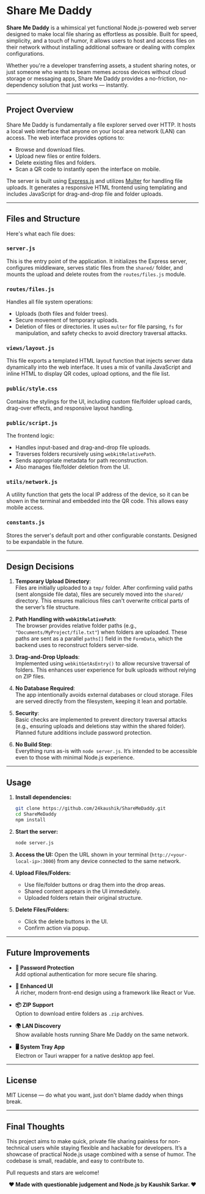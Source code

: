 # Share Me Daddy

**Share Me Daddy** is a whimsical yet functional Node.js-powered web server designed to make local file sharing as effortless as possible. Built for speed, simplicity, and a touch of humor, it allows users to host and access files on their network without installing additional software or dealing with complex configurations.

Whether you're a developer transferring assets, a student sharing notes, or just someone who wants to beam memes across devices without cloud storage or messaging apps, Share Me Daddy provides a no-friction, no-dependency solution that just works — instantly.

---

## Project Overview

Share Me Daddy is fundamentally a file explorer served over HTTP. It hosts a local web interface that anyone on your local area network (LAN) can access. The web interface provides options to:

- Browse and download files.
- Upload new files or entire folders.
- Delete existing files and folders.
- Scan a QR code to instantly open the interface on mobile.

The server is built using [Express.js](https://expressjs.com/) and utilizes [Multer](https://github.com/expressjs/multer) for handling file uploads. It generates a responsive HTML frontend using templating and includes JavaScript for drag-and-drop file and folder uploads.

---

## Files and Structure

Here's what each file does:

### `server.js`
This is the entry point of the application. It initializes the Express server, configures middleware, serves static files from the `shared/` folder, and mounts the upload and delete routes from the `routes/files.js` module.

### `routes/files.js`
Handles all file system operations:
- Uploads (both files and folder trees).
- Secure movement of temporary uploads.
- Deletion of files or directories.
It uses `multer` for file parsing, `fs` for manipulation, and safety checks to avoid directory traversal attacks.

### `views/layout.js`
This file exports a templated HTML layout function that injects server data dynamically into the web interface. It uses a mix of vanilla JavaScript and inline HTML to display QR codes, upload options, and the file list.

### `public/style.css`
Contains the stylings for the UI, including custom file/folder upload cards, drag-over effects, and responsive layout handling.

### `public/script.js`
The frontend logic:
- Handles input-based and drag-and-drop file uploads.
- Traverses folders recursively using `webkitRelativePath`.
- Sends appropriate metadata for path reconstruction.
- Also manages file/folder deletion from the UI.

### `utils/network.js`
A utility function that gets the local IP address of the device, so it can be shown in the terminal and embedded into the QR code. This allows easy mobile access.

### `constants.js`
Stores the server's default port and other configurable constants. Designed to be expandable in the future.

---

## Design Decisions

1. **Temporary Upload Directory**:  
   Files are initially uploaded to a `tmp/` folder. After confirming valid paths (sent alongside file data), files are securely moved into the `shared/` directory. This ensures malicious files can't overwrite critical parts of the server’s file structure.

2. **Path Handling with `webkitRelativePath`**:  
   The browser provides relative folder paths (e.g., `"Documents/MyProject/file.txt"`) when folders are uploaded. These paths are sent as a parallel `paths[]` field in the `FormData`, which the backend uses to reconstruct folders server-side.

3. **Drag-and-Drop Uploads**:  
   Implemented using `webkitGetAsEntry()` to allow recursive traversal of folders. This enhances user experience for bulk uploads without relying on ZIP files.

4. **No Database Required**:  
   The app intentionally avoids external databases or cloud storage. Files are served directly from the filesystem, keeping it lean and portable.

5. **Security**:  
   Basic checks are implemented to prevent directory traversal attacks (e.g., ensuring uploads and deletions stay within the shared folder). Planned future additions include password protection.

6. **No Build Step**:  
   Everything runs as-is with `node server.js`. It’s intended to be accessible even to those with minimal Node.js experience.

---

## Usage

1. **Install dependencies:**
   ```bash
   git clone https://github.com/24kaushik/ShareMeDaddy.git
   cd ShareMeDaddy
   npm install
   ```

2. **Start the server:**
   ```bash
   node server.js
   ```

3. **Access the UI:**
   Open the URL shown in your terminal (`http://<your-local-ip>:3000`) from any device connected to the same network.

4. **Upload Files/Folders:**
   - Use file/folder buttons or drag them into the drop areas.
   - Shared content appears in the UI immediately.
   - Uploaded folders retain their original structure.

5. **Delete Files/Folders:**
   - Click the delete buttons in the UI.
   - Confirm action via popup.

---

## Future Improvements

- **🔐 Password Protection**  
  Add optional authentication for more secure file sharing.

- **🎨 Enhanced UI**  
  A richer, modern front-end design using a framework like React or Vue.

- **📦 ZIP Support**  
  Option to download entire folders as `.zip` archives.

- **🌍 LAN Discovery**  
  Show available hosts running Share Me Daddy on the same network.

- **🖥️ System Tray App**  
  Electron or Tauri wrapper for a native desktop app feel.

---

## License

MIT License — do what you want, just don't blame daddy when things break.

---

## Final Thoughts

This project aims to make quick, private file sharing painless for non-technical users while staying flexible and hackable for developers. It’s a showcase of practical Node.js usage combined with a sense of humor. The codebase is small, readable, and easy to contribute to.

Pull requests and stars are welcome!

<center><b>❤️ Made with questionable judgement and Node.js by Kaushik Sarkar. ❤️</b></center>